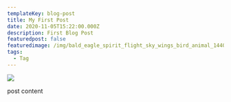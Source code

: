 ```yaml
---
templateKey: blog-post
title: My First Post
date: 2020-11-05T15:22:00.000Z
description: First Blog Post
featuredpost: false
featuredimage: /img/bald_eagle_spirit_flight_sky_wings_bird_animal_1440x900.jpg
tags:
  - Tag
---
```

![](/img/bald_eagle_spirit_flight_sky_wings_bird_animal_1440x900.jpg)

post content
